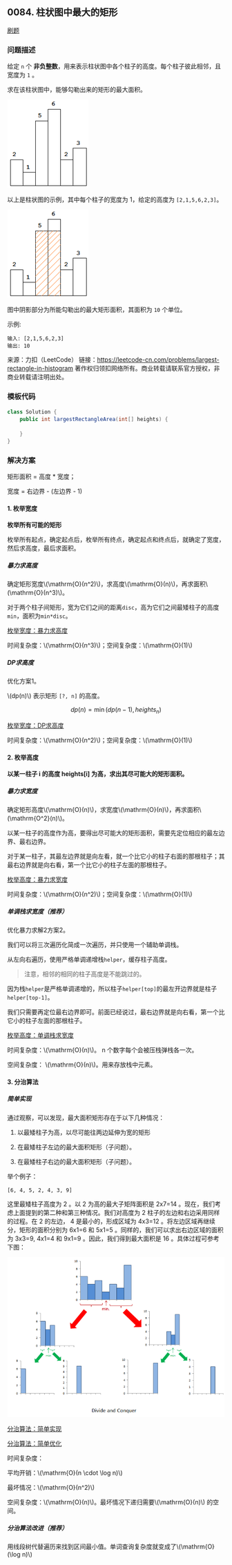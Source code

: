 <script src="https://cdn.bootcss.com/mathjax/2.7.7/MathJax.js?config=TeX-AMS-MML_HTMLorMML"></script>

## 0084. 柱状图中最大的矩形

[刷题](qu0084/solu/Solution.java)

### 问题描述

给定 `n` 个 **非负整数**，用来表示柱状图中各个柱子的高度。每个柱子彼此相邻，且宽度为 `1` 。

求在该柱状图中，能够勾勒出来的矩形的最大面积。

![histogram](../../../../../../resources/leetcode/0084_柱状图中最大的矩形_histogram.png)

以上是柱状图的示例，其中每个柱子的宽度为 1，给定的高度为 `[2,1,5,6,2,3]`。

![histogram_area](../../../../../../resources/leetcode/0084_柱状图中最大的矩形_histogram_area.png) 

图中阴影部分为所能勾勒出的最大矩形面积，其面积为 `10` 个单位。

示例:

```
输入: [2,1,5,6,2,3]
输出: 10
```

来源：力扣（LeetCode）
链接：https://leetcode-cn.com/problems/largest-rectangle-in-histogram
著作权归领扣网络所有。商业转载请联系官方授权，非商业转载请注明出处。

### 模板代码

``` java
class Solution {
    public int largestRectangleArea(int[] heights) {

    }
}
```

### 解决方案

矩形面积 = 高度 * 宽度；

宽度 = 右边界 - (左边界 - 1)

#### 1. 枚举宽度

**枚举所有可能的矩形**

枚举所有起点，确定起点后，枚举所有终点，确定起点和终点后，就确定了宽度，然后求高度，最后求面积。

##### 暴力求高度

确定矩形宽度\\(\mathrm{O}(n^2)\\)，求高度\\(\mathrm{O}(n)\\)，再求面积\\(\mathrm{O}(n^3)\\)。

对于两个柱子间矩形，宽为它们之间的距离`disc`，高为它们之间最矮柱子的高度`min`，面积为`min*disc`。

[枚举宽度：暴力求高度](qu0084/solu1/Solution.java)

时间复杂度：\\(\mathrm{O}(n^3)\\)；空间复杂度：\\(\mathrm{O}(1)\\)

##### DP求高度

优化方案1。

\\(dp(n)\\) 表示矩形 `[?, n]` 的高度。 

$$
dp(n) = \min\big(dp(n-1), heights_n\big)
$$

[枚举宽度：DP求高度](qu0084/solu2/Solution.java)

时间复杂度：\\(\mathrm{O}(n^2)\\)；空间复杂度：\\(\mathrm{O}(1)\\)


#### 2. 枚举高度

**以某一柱子 i 的高度 heights[i] 为高，求出其尽可能大的矩形面积。**

##### 暴力求宽度

确定矩形高度\\(\mathrm{O}(n)\\)，求宽度\\(\mathrm{O}(n)\\)，再求面积\\(\mathrm{O^2}(n)\\)。

以某一柱子的高度作为高，要得出尽可能大的矩形面积，需要先定位相应的最左边界、最右边界。

对于某一柱子，其最左边界就是向左看，就一个比它小的柱子右面的那根柱子；其最右边界就是向右看，第一个比它小的柱子左面的那根柱子。

[枚举高度：暴力求宽度](qu0084/solu3/Solution.java)

时间复杂度：\\(\mathrm{O}(n^2)\\)；空间复杂度：\\(\mathrm{O}(1)\\)

##### 单调栈求宽度（推荐）

优化暴力求解2方案2。

我们可以将三次遍历化简成一次遍历，并只使用一个辅助单调栈。

从左向右遍历，使用严格单调递增栈`helper`，缓存柱子高度。

> 注意，相邻的相同的柱子高度是不能跳过的。

因为栈`helper`是严格单调递增的，所以柱子`helper[top]`的最左开边界就是柱子`helper[top-1]`。

我们只需要再定位最右边界即可。前面已经说过，最右边界就是向右看，第一个比它小的柱子左面的那根柱子。

[枚举高度：单调栈求宽度](qu0084/solu4/Solution.java)

时间复杂度：\\(\mathrm{O}(n)\\)。 n 个数字每个会被压栈弹栈各一次。

空间复杂度： \\(\mathrm{O}(n)\\)。用来存放栈中元素。


#### 3. 分治算法

##### 简单实现

通过观察，可以发现，最大面积矩形存在于以下几种情况：

1. 以最矮柱子为高，以尽可能往两边延伸为宽的矩形

2. 在最矮柱子左边的最大面积矩形（子问题）。

3. 在最矮柱子右边的最大面积矩形（子问题）。


举个例子：

```
[6, 4, 5, 2, 4, 3, 9]
```

这里最矮柱子高度为 2 。以 2 为高的最大子矩阵面积是 2x7=14 。现在，我们考虑上面提到的第二种和第三种情况。我们对高度为 2 柱子的左边和右边采用同样的过程。在 2 的左边， 4 是最小的，形成区域为 4x3=12 。将左边区域再继续分，矩形的面积分别为 6x1=6 和 5x1=5 。同样的，我们可以求出右边区域的面积为 3x3=9, 4x1=4 和 9x1=9 。因此，我们得到最大面积是 16 。具体过程可参考下图：

![分治算法-求柱状图中最大的矩形](../../../../../../resources/leetcode/0084_分治-求柱状图中最大的矩形.png)


[分治算法：简单实现](qu0084/solu6/Solution.java)

[分治算法：简单优化](qu0084/solu7/Solution.java)

时间复杂度：

平均开销：\\(\mathrm{O}(n \cdot \log n)\\)

最坏情况：\\(\mathrm{O}(n^2)\\)

空间复杂度：\\(\mathrm{O}(n)\\)。最坏情况下递归需要\\(\mathrm{O}(n)\\) 的空间。


##### 分治算法改进（推荐）

用线段树代替遍历来找到区间最小值。单词查询复杂度就变成了\\(\mathrm{O}(\log ⁡  n)\\)


